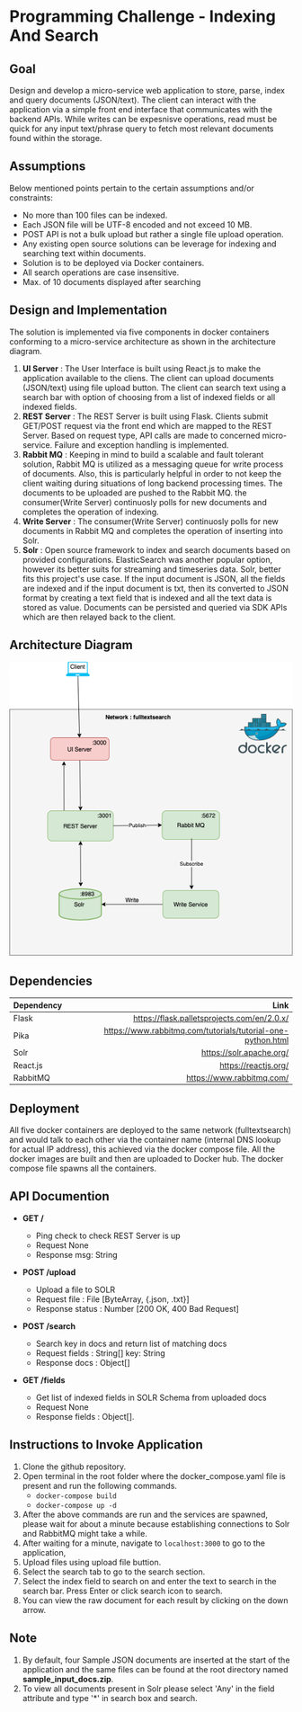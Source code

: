 # Programming Challenge - Indexing And Search

## Goal
Design and develop a micro-service web application to store, parse, index and query documents (JSON/text). The client can interact with the application via a simple front end interface that communicates with the backend APIs. While writes can be expesnisve operations, read must be quick for any input text/phrase query to fetch most relevant documents found within the storage.

## Assumptions
Below mentioned points pertain to the certain assumptions and/or constraints:
- No more than 100 files can be indexed.
- Each JSON file will be UTF-8 encoded and not exceed 10 MB.
- POST API is not a bulk upload but rather a single file upload operation.
- Any existing open source solutions can be leverage for indexing and searching text within documents.
- Solution is to be deployed via Docker containers.
- All search operations are case insensitive.
- Max. of 10 documents displayed after searching

## Design and Implementation
The solution is implemented via five components in docker containers conforming to a micro-service architecture as shown in the architecture diagram. 
1. **UI Server** : The User Interface is built using React.js to make the application available to the cliens. The client can upload documents (JSON/text) using file upload button. The client can search text using a search bar with option of choosing from a list of indexed fields or all indexed fields.
2. **REST Server** : The REST Server is built using Flask. Clients submit GET/POST request via the front end which are mapped to the REST Server. Based on request type, API calls are made to concerned micro-service. Failure and exception handling is implemented.
3. **Rabbit MQ** : Keeping in mind to build a scalable and fault tolerant solution, Rabbit MQ is utilized as a messaging queue for write process of documents. Also, this is particularly helpful in order to not keep the client waiting during situations of long backend processing times. The documents to be uploaded are pushed to the Rabbit MQ. the consumer(Write Server) continuosly polls for new documents and completes the operation of indexing.
4. **Write Server** : The consumer(Write Server) continuosly polls for new documents in Rabbit MQ and completes the operation of inserting into Solr.
5. **Solr** : Open source framework to index and search documents based on provided configurations. ElasticSearch was another popular option, however its better suits for streaming and timeseries data. Solr, better fits this project's use case. If the input document is JSON, all the fields are indexed and if the input document is txt, then its converted to JSON format by creating a text field that is indexed and all the text data is stored as value. Documents can be persisted and queried via SDK APIs which are then relayed back to the client.


## Architecture Diagram
![alt text](https://github.com/manisharigala/theom_programming_challenge/blob/main/Images/architecture.png)

## Dependencies

| Dependency    | Link  |
| ------------- |-----:|
| Flask     |  https://flask.palletsprojects.com/en/2.0.x/ |
| Pika      | https://www.rabbitmq.com/tutorials/tutorial-one-python.html |
| Solr |  https://solr.apache.org/  |
| React.js | https://reactjs.org/ |
| RabbitMQ | https://www.rabbitmq.com/ |

## Deployment
All five docker containers are deployed to the same network (fulltextsearch) and would talk to each other via the container name (internal DNS lookup for actual IP address), this achieved via the docker compose file. All the docker images are built and then are uploaded to Docker hub. The docker compose file spawns all the containers. 

## API Documention

- **GET /**
    - Ping check to check REST Server is up
    - Request
        None
    - Response
        msg: String

- **POST /upload**
    - Upload a file to SOLR
    - Request
        file : File [ByteArray, {.json, .txt}]
    - Response
        status : Number [200 OK, 400 Bad Request]
    
- **POST /search**
    - Search key in docs and return list of matching docs
    - Request
        fields : String[] 
        key: String
    - Response
        docs : Object[]

- **GET /fields**
    - Get list of indexed fields in SOLR Schema from uploaded docs
    - Request 
        None
    - Response
        fields : Object[].

## Instructions to Invoke Application
1. Clone the github repository.
2. Open terminal in the root folder where the docker_compose.yaml file is present and run the following commands.
    * `docker-compose build`
    * `docker-compose up -d `
3. After the above commands are run and the services are spawned, please wait for about a minute because establishing connections to Solr and RabbitMQ might take a while.
4. After waiting for a minute, navigate to `localhost:3000` to go to the application,
5. Upload files using upload file buttion.
6. Select the search tab to go to the search section.
7. Select the index field to search on and enter the text to search in the search bar. Press Enter or click search icon to search.
8. You can view the raw document for each result by clicking on the down arrow.


## Note
1. By default, four Sample JSON documents are inserted at the start of the application and the same files can be found at the root directory named **sample_input_docs.zip**.
2. To view all documents present in Solr please select 'Any' in the field attribute and type '*' in search box and search.



